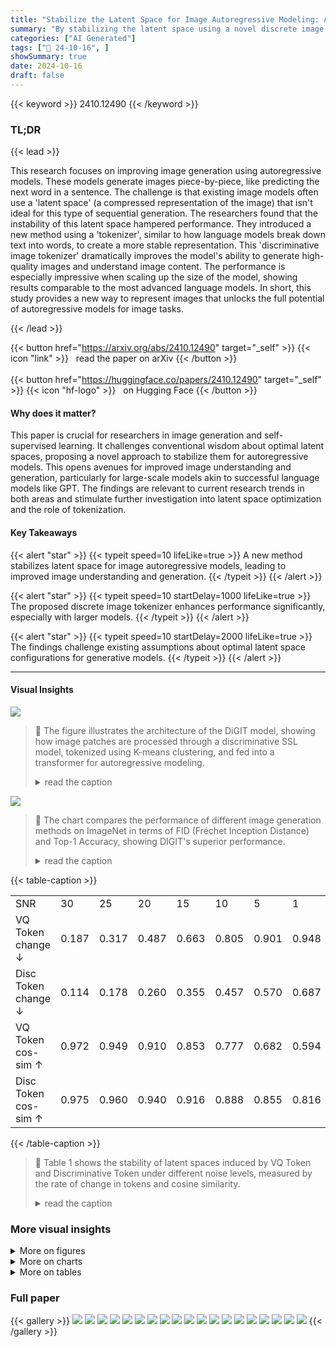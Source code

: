 ```yaml
---
title: "Stabilize the Latent Space for Image Autoregressive Modeling: A Unified Perspective"
summary: "By stabilizing the latent space using a novel discrete image tokenizer, researchers achieve superior performance in image autoregressive modeling, surpassing previous state-of-the-art methods."
categories: ["AI Generated"]
tags: ["🔖 24-10-16", ]
showSummary: true
date: 2024-10-16
draft: false
---
```


{{< keyword >}} 2410.12490 {{< /keyword >}}

### TL;DR


{{< lead >}}

This research focuses on improving image generation using autoregressive models.  These models generate images piece-by-piece, like predicting the next word in a sentence.  The challenge is that existing image models often use a 'latent space' (a compressed representation of the image) that isn't ideal for this type of sequential generation. The researchers found that the instability of this latent space hampered performance.  They introduced a new method using a 'tokenizer', similar to how language models break down text into words, to create a more stable representation. This 'discriminative image tokenizer' dramatically improves the model's ability to generate high-quality images and understand image content.  The performance is especially impressive when scaling up the size of the model, showing results comparable to the most advanced language models.  In short, this study provides a new way to represent images that unlocks the full potential of autoregressive models for image tasks.

{{< /lead >}}


{{< button href="https://arxiv.org/abs/2410.12490" target="_self" >}}
{{< icon "link" >}} &nbsp; read the paper on arXiv
{{< /button >}}
<br><br>
{{< button href="https://huggingface.co/papers/2410.12490" target="_self" >}}
{{< icon "hf-logo" >}} &nbsp; on Hugging Face
{{< /button >}}

#### Why does it matter?
This paper is crucial for researchers in image generation and self-supervised learning. It challenges conventional wisdom about optimal latent spaces, proposing a novel approach to stabilize them for autoregressive models.  This opens avenues for improved image understanding and generation, particularly for large-scale models akin to successful language models like GPT. The findings are relevant to current research trends in both areas and stimulate further investigation into latent space optimization and the role of tokenization.
#### Key Takeaways

{{< alert "star" >}}
{{< typeit speed=10 lifeLike=true >}} A new method stabilizes latent space for image autoregressive models, leading to improved image understanding and generation. {{< /typeit >}}
{{< /alert >}}

{{< alert "star" >}}
{{< typeit speed=10 startDelay=1000 lifeLike=true >}} The proposed discrete image tokenizer enhances performance significantly, especially with larger models. {{< /typeit >}}
{{< /alert >}}

{{< alert "star" >}}
{{< typeit speed=10 startDelay=2000 lifeLike=true >}} The findings challenge existing assumptions about optimal latent space configurations for generative models. {{< /typeit >}}
{{< /alert >}}

------
#### Visual Insights



![](https://ai-paper-reviewer.com/2410.12490/figures_6_0.png)

> 🔼 The figure illustrates the architecture of the DiGIT model, showing how image patches are processed through a discriminative SSL model, tokenized using K-means clustering, and fed into a transformer for autoregressive modeling.
> <details>
> <summary>read the caption</summary>
> Figure 2: The architecture of DIGIT.
> </details>





![](https://ai-paper-reviewer.com/2410.12490/charts_2_0.png)

> 🔼 The chart compares the performance of different image generation methods on ImageNet in terms of FID (Fréchet Inception Distance) and Top-1 Accuracy, showing DIGIT's superior performance.
> <details>
> <summary>read the caption</summary>
> Figure 1: (a): Linear probe and class-unconditional generation performance of different methods trained and evaluated on ImageNet-1K. (b): Class-conditional generation performance of different methods on ImageNet-1k. The size of the bubbles represents the number of parameters in the models. DIGIT achieves SOTA performance in linear probing and establishes a new SOTA in image generation within a single model.
> </details>





{{< table-caption >}}
<table id='1' style='font-size:16px'><tr><td>SNR</td><td>30</td><td>25</td><td>20</td><td>15</td><td>10</td><td>5</td><td>1</td><td>0.01</td></tr><tr><td>VQ Token change ↓</td><td>0.187</td><td>0.317</td><td>0.487</td><td>0.663</td><td>0.805</td><td>0.901</td><td>0.948</td><td>0.956</td></tr><tr><td>Disc Token change ↓</td><td>0.114</td><td>0.178</td><td>0.260</td><td>0.355</td><td>0.457</td><td>0.570</td><td>0.687</td><td>0.721</td></tr><tr><td>VQ Token cos-sim ↑</td><td>0.972</td><td>0.949</td><td>0.910</td><td>0.853</td><td>0.777</td><td>0.682</td><td>0.594</td><td>0.571</td></tr><tr><td>Disc Token cos-sim ↑</td><td>0.975</td><td>0.960</td><td>0.940</td><td>0.916</td><td>0.888</td><td>0.855</td><td>0.816</td><td>0.803</td></tr></table>{{< /table-caption >}}

> 🔼 Table 1 shows the stability of latent spaces induced by VQ Token and Discriminative Token under different noise levels, measured by the rate of change in tokens and cosine similarity.
> <details>
> <summary>read the caption</summary>
> Table 1: The stability of latent spaces induced from VQ Token and Discriminative Token (introduced in Section 3), assessed across different Signal-to-Noise Ratio (SNR) levels to evaluate performance under varying signal and noise conditions.
> </details>



### More visual insights

<details>
<summary>More on figures
</summary>


![](https://ai-paper-reviewer.com/2410.12490/figures_18_0.png)

> 🔼 Figure 7 shows several examples of images generated by the DiGIT model on ImageNet with a resolution of 256x256 pixels.
> <details>
> <summary>read the caption</summary>
> Figure 7: Class-unconditional image generation results on ImageNet 256x256 by DiGIT.
> </details>



![](https://ai-paper-reviewer.com/2410.12490/figures_19_0.png)

> 🔼 The figure shows a comparison of different image generation models' performance on ImageNet-1K, highlighting DIGIT's superior performance in both linear probing and image generation.
> <details>
> <summary>read the caption</summary>
> Figure 1: (a): Linear probe and class-unconditional generation performance of different methods trained and evaluated on ImageNet-1K. (b): Class-conditional generation performance of different methods on ImageNet-1k. The size of the bubbles represents the number of parameters in the models. DIGIT achieves SOTA performance in linear probing and establishes a new SOTA in image generation within a single model.
> </details>



</details>



<details>
<summary>More on charts
</summary>


![](https://ai-paper-reviewer.com/2410.12490/charts_2_1.png)

> 🔼 The chart compares the performance of different image generation methods on ImageNet, showing DIGIT's superior performance in both linear probing and class-conditional generation.
> <details>
> <summary>read the caption</summary>
> Figure 1: (a): Linear probe and class-unconditional generation performance of different methods trained and evaluated on ImageNet-1K. (b): Class-conditional generation performance of different methods on ImageNet-1k. The size of the bubbles represents the number of parameters in the models. DIGIT achieves SOTA performance in linear probing and establishes a new SOTA in image generation within a single model.
> </details>


![](https://ai-paper-reviewer.com/2410.12490/charts_9_0.png)

> 🔼 The chart displays the ablation study results of DiGIT, showing the impact of different tokenizers, training durations, model sizes on image generation and the linear probe accuracy across different layers of the model.
> <details>
> <summary>read the caption</summary>
> Figure 3: Ablation study of DiGIT. (a) The comparison of tokenizer, training steps, and model size in image generation task. (b) Linear-probe accuracy from different layers in the pre-trained DiGIT-base with different number of K-Means clusters.
> </details>


![](https://ai-paper-reviewer.com/2410.12490/charts_9_1.png)

> 🔼 The chart compares the performance of different tokenizers (discriminative vs. reconstructive) in image generation, showing the discriminative tokenizer's superior robustness to truncated input sequences.
> <details>
> <summary>read the caption</summary>
> Figure 4: (a): The comparison of tokenizers induced from different SSL models. Acc@LP is obtained by linear probing on the autoregressive model (model size of 39M for 100 epochs) trained with tokenizers. Acc@OL is the linear probe score of the SSL model. 'P': patch, 'D': discriminative, 'R': reconstructive. (b): Generation quality curves in FID on ImageNet 256 × 256 valid set when scaling the prefix length with discriminative tokenizer and reconstructive VQGAN tokenizer. Both are autoregressive models with 219M parameters.
> </details>


![](https://ai-paper-reviewer.com/2410.12490/charts_17_0.png)

> 🔼 The chart compares the performance of Principal Component Analysis (PCA) and Linear Discriminant Analysis (LDA) in separating two classes of data points under varying levels of noise.
> <details>
> <summary>read the caption</summary>
> Figure 5: Toy example of PCA and LDA.
> </details>


![](https://ai-paper-reviewer.com/2410.12490/charts_17_1.png)

> 🔼 The chart displays the FID and Inception Score of the DiGIT-base model for image generation, varying the top-p and top-k sampling strategies.
> <details>
> <summary>read the caption</summary>
> Figure 6: FID and Inception Score as a function of top-k, top-p sampling on the image generation task with DiGIT-base. The decoding temperature is fixed to 1.0. The 'stage2' denotes the autoregressive model for pixel rendering.
> </details>


![](https://ai-paper-reviewer.com/2410.12490/charts_17_2.png)

> 🔼 The chart displays the FID and Inception Score for DiGIT-base model performance on image generation, varying the top-k and top-p sampling parameters.
> <details>
> <summary>read the caption</summary>
> Figure 6: FID and Inception Score as a function of top-k, top-p sampling on the image generation task with DiGIT-base. The decoding temperature is fixed to 1.0. The 'stage2' denotes the autoregressive model for pixel rendering.
> </details>


</details>



<details>
<summary>More on tables
</summary>


{{< table-caption >}}
<br><table id='1' style='font-size:14px'><tr><td>Methods</td><td># Tokens</td><td>Features</td><td># Params</td><td>Top-1 Acc.↑</td></tr><tr><td>iGPT-L 8</td><td>32 x 32</td><td>1536</td><td>1362M</td><td>60.3</td></tr><tr><td>iGPT-XL</td><td>64 X 64</td><td>3072</td><td>6801M</td><td>68.7</td></tr><tr><td>VIM+VQGAN 40</td><td>32 X 32</td><td>1024</td><td>650M</td><td>61.8</td></tr><tr><td>VIM+dVAE 40</td><td>32 X 32</td><td>1024</td><td>650M</td><td>63.8</td></tr><tr><td>VIM+ViT-VQGAN 40</td><td>32 x 32</td><td>1024</td><td>650M</td><td>65.1</td></tr><tr><td>VIM+ViT-VQGAN 40</td><td>32 X 32</td><td>2048</td><td>1697M</td><td>73.2</td></tr><tr><td>AIM 14</td><td>16 X 16</td><td>1536</td><td>0.6B</td><td>70.5</td></tr><tr><td>DiGIT (Ours)</td><td>16 X 16</td><td>1024</td><td>219M</td><td>71.7</td></tr><tr><td>DiGIT (Ours)</td><td>16 X 16</td><td>1536</td><td>732M</td><td>80.3</td></tr></table>{{< /table-caption >}}
> 🔼 Table 2 presents the linear probe accuracy of different image autoregressive generative models on ImageNet, showing the impact of the number of tokens, features, parameters, and resulting Top-1 accuracy.
> <details>
> <summary>read the caption</summary>
> Table 2: Linear-probe accuracy of image autoregressive generative models on ImageNet [11].
> </details>

{{< table-caption >}}
<table id='1' style='font-size:14px'><tr><td>Type</td><td>Methods</td><td>#Param</td><td>#Epoch</td><td>FID↓</td><td>IS↑</td></tr><tr><td>GAN</td><td>BigGAN 4</td><td>70M</td><td>-</td><td>38.6</td><td>24.70</td></tr><tr><td>Diff.</td><td>LDM 34</td><td>395M</td><td>-</td><td>39.1</td><td>22.83</td></tr><tr><td>Diff.</td><td>ADM 12</td><td>554M</td><td>-</td><td>26.2</td><td>39.70</td></tr><tr><td>MIM</td><td>MAGE 26</td><td>200M</td><td>1600</td><td>11.1</td><td>81.17</td></tr><tr><td>MIM</td><td>MAGE 26</td><td>463M</td><td>1600</td><td>9.10</td><td>105.1</td></tr><tr><td>MIM</td><td>MaskGIT 7</td><td>227M</td><td>300</td><td>20.7</td><td>42.08</td></tr><tr><td>MIM</td><td>DiGIT (+MaskGIT)</td><td>219M</td><td>200</td><td>9.04</td><td>75.04</td></tr><tr><td>AR</td><td>VQGAN 15</td><td>214M</td><td>200</td><td>24.38</td><td>30.93</td></tr><tr><td>AR</td><td>DiGIT (+VQGAN)</td><td>219M</td><td>400</td><td>9.13</td><td>73.85</td></tr><tr><td>AR</td><td>DiGIT (+VQGAN)</td><td>732M</td><td>200</td><td>4.59</td><td>141.29</td></tr><tr><td>validation data</td><td>DiGIT + VQ</td><td>-</td><td>、</td><td>1.92</td><td>184.40</td></tr><tr><td>validation data</td><td>VQ only</td><td>-</td><td>-</td><td>1.67</td><td>175.56</td></tr></table>{{< /table-caption >}}
> 🔼 Table 3 presents a comparison of different image generation models on ImageNet in terms of FID and IS scores, highlighting the superior performance of DiGIT.
> <details>
> <summary>read the caption</summary>
> Table 3: Class-unconditional image generation on ImageNet with resolution 256 × 256. DiGIT + VQ represents the
> </details>

{{< table-caption >}}
<table id='3' style='font-size:14px'><tr><td>Type</td><td>Methods</td><td>#Param</td><td>#Epoch</td><td>FID↓</td><td>IS↑</td></tr><tr><td>GAN</td><td>BigGAN 4</td><td>160M</td><td>-</td><td>6.95</td><td>198.2</td></tr><tr><td>Diff.</td><td>ADM 12</td><td>554M</td><td>-</td><td>10.94</td><td>101.0</td></tr><tr><td>Diff.</td><td>LDM-4 34</td><td>400M</td><td>-</td><td>10.56</td><td>103.5</td></tr><tr><td>Diff.</td><td>DiT-XL/2 30</td><td>675M</td><td>-</td><td>9.62</td><td>121.50</td></tr><tr><td>Diff.</td><td>L-DiT-7B 30</td><td>7B</td><td>-</td><td>6.09</td><td>153.32</td></tr><tr><td>MIM</td><td>CQR-Trans 25</td><td>371M</td><td>300</td><td>5.45</td><td>172.6</td></tr><tr><td>MIM+AR</td><td>VAR 35</td><td>310M</td><td>200</td><td>4.64</td><td>-</td></tr><tr><td>MIM+AR</td><td>VAR 35</td><td>310M</td><td>200</td><td>3.60†</td><td>257.5†</td></tr><tr><td>MIM+AR</td><td>VAR 35</td><td>600M</td><td>250</td><td>2.95t</td><td>306.1†</td></tr><tr><td>MIM</td><td>MAGVIT-v2 41</td><td>307M</td><td>1080</td><td>3.65</td><td>200.5</td></tr><tr><td>AR</td><td>VQVAE-2 33</td><td>13.5B</td><td>-</td><td>31.11</td><td>45</td></tr><tr><td>AR</td><td>RQ-Trans 24</td><td>480M</td><td>-</td><td>15.72</td><td>86.8</td></tr><tr><td>AR</td><td>RQ-Trans 24</td><td>3.8B</td><td>-</td><td>7.55</td><td>134.0</td></tr><tr><td>AR</td><td>ViTVQGAN 40</td><td>650M</td><td>360</td><td>11.20</td><td>97.2</td></tr><tr><td>AR</td><td>ViTVQGAN 40</td><td>1.7B</td><td>360</td><td>5.3</td><td>149.9</td></tr><tr><td>MIM</td><td>MaskGIT 7</td><td>227M</td><td>300</td><td>6.18</td><td>182.1</td></tr><tr><td>MIM</td><td>DiGIT (+MaskGIT)</td><td>219M</td><td>200</td><td>4.62</td><td>146.19</td></tr><tr><td>AR</td><td>VQGAN 15</td><td>227M</td><td>300</td><td>18.65</td><td>80.4</td></tr><tr><td>AR</td><td>DiGIT (+VQGAN)</td><td>219M</td><td>200</td><td>4.79</td><td>142.87</td></tr><tr><td>AR</td><td>DiGIT (+VQGAN)</td><td>732M</td><td>200</td><td>3.39</td><td>205.96</td></tr><tr><td>validation data</td><td>DiGIT + VQ</td><td>-</td><td>-</td><td>1.92</td><td>184.40</td></tr><tr><td>validation data</td><td>VQ only</td><td>-</td><td>-</td><td>1.67</td><td>175.56</td></tr></table>{{< /table-caption >}}
> 🔼 Table 4 presents a comparison of different generative models' performance on class-conditional image generation, measured by FID and IS scores, highlighting the superior results obtained with DiGIT.
> <details>
> <summary>read the caption</summary>
> Table 4: Class-conditional image generation on ImageNet with resolution 256 × 256. † denotes the model is trained with classifier-free guidance while all the other models are not.
> </details>

{{< table-caption >}}
<table id='0' style='font-size:22px'><tr><td></td><td>FID↓</td><td>IS↑</td></tr><tr><td>VQ Token</td><td>24.38</td><td>30.93</td></tr><tr><td>+ Discriminative Token</td><td>9.66</td><td>69.15</td></tr><tr><td>+ Longer Training (400 epoch)</td><td>9.13</td><td>73.85</td></tr><tr><td>+ Scale up (732M)</td><td>4.59</td><td>141.29</td></tr></table>{{< /table-caption >}}
> 🔼 The table shows a comparison of different image generation models' performance on ImageNet in terms of FID and IS scores, highlighting the superior performance of DiGIT.
> <details>
> <summary>read the caption</summary>
> Table 3: Class-unconditional image generation on ImageNet with resolution 256 × 256. DiGIT + VQ represents the
> </details>

{{< table-caption >}}
<table id='4' style='font-size:16px'><tr><td>SSL</td><td>Type</td><td>FID↓</td><td>IS↑</td><td>Acc@LP</td><td>Acc@OL+</td></tr><tr><td>MAE</td><td>P+R</td><td>45.51</td><td>18.39</td><td>31.40</td><td>75.8</td></tr><tr><td>MoCo</td><td>G+D</td><td>20.38</td><td>45.02</td><td>59.22</td><td>76.7</td></tr><tr><td>iBOT</td><td>P+D</td><td>16.81</td><td>57.88</td><td>61.10</td><td>76.0</td></tr><tr><td>VQGAN</td><td>-</td><td>24.38</td><td>30.93</td><td>-</td><td></td></tr></table>{{< /table-caption >}}
> 🔼 Table 4 presents class-conditional image generation results on ImageNet, comparing different generative model types (GAN, Diffusion, MIM, AR) and their performance metrics (FID and IS).
> <details>
> <summary>read the caption</summary>
> Table 4: Class-conditional image generation on ImageNet with resolution 256 × 256. † denotes the model is trained with classifier-free guidance while all the other models are not.
> </details>

</details>


### Full paper

{{< gallery >}}
<img src="https://ai-paper-reviewer.com/2410.12490/1.png" class="grid-w50 md:grid-w33 xl:grid-w25" />
<img src="https://ai-paper-reviewer.com/2410.12490/2.png" class="grid-w50 md:grid-w33 xl:grid-w25" />
<img src="https://ai-paper-reviewer.com/2410.12490/3.png" class="grid-w50 md:grid-w33 xl:grid-w25" />
<img src="https://ai-paper-reviewer.com/2410.12490/4.png" class="grid-w50 md:grid-w33 xl:grid-w25" />
<img src="https://ai-paper-reviewer.com/2410.12490/5.png" class="grid-w50 md:grid-w33 xl:grid-w25" />
<img src="https://ai-paper-reviewer.com/2410.12490/6.png" class="grid-w50 md:grid-w33 xl:grid-w25" />
<img src="https://ai-paper-reviewer.com/2410.12490/7.png" class="grid-w50 md:grid-w33 xl:grid-w25" />
<img src="https://ai-paper-reviewer.com/2410.12490/8.png" class="grid-w50 md:grid-w33 xl:grid-w25" />
<img src="https://ai-paper-reviewer.com/2410.12490/9.png" class="grid-w50 md:grid-w33 xl:grid-w25" />
<img src="https://ai-paper-reviewer.com/2410.12490/10.png" class="grid-w50 md:grid-w33 xl:grid-w25" />
<img src="https://ai-paper-reviewer.com/2410.12490/11.png" class="grid-w50 md:grid-w33 xl:grid-w25" />
<img src="https://ai-paper-reviewer.com/2410.12490/12.png" class="grid-w50 md:grid-w33 xl:grid-w25" />
<img src="https://ai-paper-reviewer.com/2410.12490/13.png" class="grid-w50 md:grid-w33 xl:grid-w25" />
<img src="https://ai-paper-reviewer.com/2410.12490/14.png" class="grid-w50 md:grid-w33 xl:grid-w25" />
<img src="https://ai-paper-reviewer.com/2410.12490/15.png" class="grid-w50 md:grid-w33 xl:grid-w25" />
<img src="https://ai-paper-reviewer.com/2410.12490/16.png" class="grid-w50 md:grid-w33 xl:grid-w25" />
<img src="https://ai-paper-reviewer.com/2410.12490/17.png" class="grid-w50 md:grid-w33 xl:grid-w25" />
<img src="https://ai-paper-reviewer.com/2410.12490/18.png" class="grid-w50 md:grid-w33 xl:grid-w25" />
<img src="https://ai-paper-reviewer.com/2410.12490/19.png" class="grid-w50 md:grid-w33 xl:grid-w25" />
{{< /gallery >}}